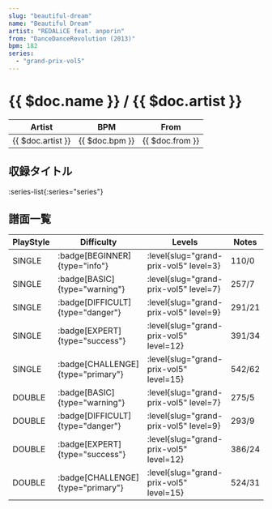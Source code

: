 ```yaml
---
slug: "beautiful-dream"
name: "Beautiful Dream"
artist: "REDALiCE feat. anporin"
from: "DanceDanceRevolution (2013)"
bpm: 182
series:
  - "grand-prix-vol5"
---
```


# {{ $doc.name }} / {{ $doc.artist }}

|Artist|BPM|From|
|------|---|----|
|{{ $doc.artist }}|{{ $doc.bpm }}|{{ $doc.from }}|

## 収録タイトル

:series-list{:series="series"}

## 譜面一覧

|PlayStyle|Difficulty|Levels|Notes|Movie|
|---------|----------|------|-----|-----|
|SINGLE| :badge[BEGINNER]{type="info"}|<div class="field is-grouped is-grouped-multiline"> :level{slug="grand-prix-vol5" level=3}</div>|110/0||
|SINGLE| :badge[BASIC]{type="warning"}|<div class="field is-grouped is-grouped-multiline"> :level{slug="grand-prix-vol5" level=7}</div>|257/7||
|SINGLE| :badge[DIFFICULT]{type="danger"}|<div class="field is-grouped is-grouped-multiline"> :level{slug="grand-prix-vol5" level=9}</div>|291/21||
|SINGLE| :badge[EXPERT]{type="success"}|<div class="field is-grouped is-grouped-multiline"> :level{slug="grand-prix-vol5" level=12}</div>|391/34||
|SINGLE| :badge[CHALLENGE]{type="primary"}|<div class="field is-grouped is-grouped-multiline"> :level{slug="grand-prix-vol5" level=15}</div>|542/62||
|DOUBLE| :badge[BASIC]{type="warning"}|<div class="field is-grouped is-grouped-multiline"> :level{slug="grand-prix-vol5" level=7}</div>|275/5||
|DOUBLE| :badge[DIFFICULT]{type="danger"}|<div class="field is-grouped is-grouped-multiline"> :level{slug="grand-prix-vol5" level=9}</div>|293/9||
|DOUBLE| :badge[EXPERT]{type="success"}|<div class="field is-grouped is-grouped-multiline"> :level{slug="grand-prix-vol5" level=12}</div>|386/24||
|DOUBLE| :badge[CHALLENGE]{type="primary"}|<div class="field is-grouped is-grouped-multiline"> :level{slug="grand-prix-vol5" level=15}</div>|524/31||
